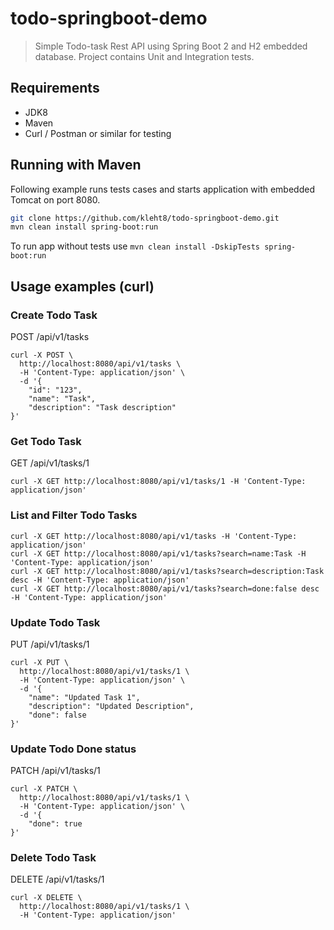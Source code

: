 # todo-springboot-demo

> Simple Todo-task Rest API using Spring Boot 2 and H2 embedded database. Project contains Unit and Integration tests.
## Requirements
* JDK8
* Maven
* Curl / Postman or similar for testing

## Running with Maven
Following example runs tests cases and starts application with embedded Tomcat on port 8080.
```sh
git clone https://github.com/kleht8/todo-springboot-demo.git
mvn clean install spring-boot:run
```
To run app without tests use
```mvn clean install -DskipTests spring-boot:run```


## Usage examples (curl)

### Create Todo Task
POST /api/v1/tasks
```
curl -X POST \
  http://localhost:8080/api/v1/tasks \
  -H 'Content-Type: application/json' \
  -d '{
	"id": "123",
	"name": "Task",
	"description": "Task description"
}'
```

### Get Todo Task
GET /api/v1/tasks/1
```
curl -X GET http://localhost:8080/api/v1/tasks/1 -H 'Content-Type: application/json'
```

### List and Filter Todo Tasks
```
curl -X GET http://localhost:8080/api/v1/tasks -H 'Content-Type: application/json'
curl -X GET http://localhost:8080/api/v1/tasks?search=name:Task -H 'Content-Type: application/json'
curl -X GET http://localhost:8080/api/v1/tasks?search=description:Task desc -H 'Content-Type: application/json'
curl -X GET http://localhost:8080/api/v1/tasks?search=done:false desc -H 'Content-Type: application/json'
```


### Update Todo Task
PUT /api/v1/tasks/1
```
curl -X PUT \
  http://localhost:8080/api/v1/tasks/1 \
  -H 'Content-Type: application/json' \
  -d '{
	"name": "Updated Task 1",
	"description": "Updated Description",
	"done": false
}'
```

### Update Todo Done status
PATCH /api/v1/tasks/1
```
curl -X PATCH \
  http://localhost:8080/api/v1/tasks/1 \
  -H 'Content-Type: application/json' \
  -d '{
	"done": true
}'
```

### Delete Todo Task
DELETE /api/v1/tasks/1
```
curl -X DELETE \
  http://localhost:8080/api/v1/tasks/1 \
  -H 'Content-Type: application/json'
```

